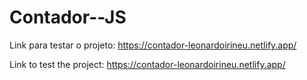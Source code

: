 # Contador--JS

Link para testar o projeto: https://contador-leonardoirineu.netlify.app/

Link to test the project: https://contador-leonardoirineu.netlify.app/
